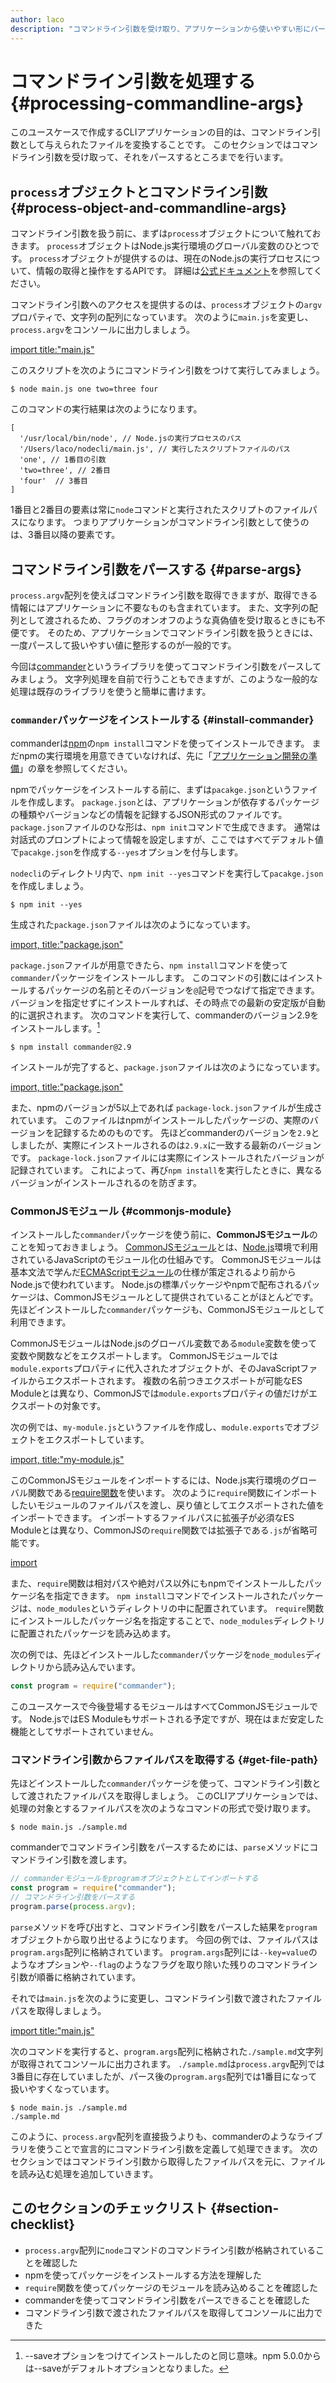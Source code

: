 ```yaml
---
author: laco 
description: "コマンドライン引数を受け取り、アプリケーションから使いやすい形にパースする方法を学びます。"
---
```


# コマンドライン引数を処理する {#processing-commandline-args}

このユースケースで作成するCLIアプリケーションの目的は、コマンドライン引数として与えられたファイルを変換することです。
このセクションではコマンドライン引数を受け取って、それをパースするところまでを行います。

## `process`オブジェクトとコマンドライン引数 {#process-object-and-commandline-args}

コマンドライン引数を扱う前に、まずは`process`オブジェクトについて触れておきます。
`process`オブジェクトはNode.js実行環境のグローバル変数のひとつです。
`process`オブジェクトが提供するのは、現在のNode.jsの実行プロセスについて、情報の取得と操作をするAPIです。
詳細は[公式ドキュメント](https://nodejs.org/dist/latest-v12.x/docs/api/process.html#process_process)を参照してください。

コマンドライン引数へのアクセスを提供するのは、`process`オブジェクトの`argv`プロパティで、文字列の配列になっています。
次のように`main.js`を変更し、`process.argv`をコンソールに出力しましょう。

[import title:"main.js"](src/main-1.js)

このスクリプトを次のようにコマンドライン引数をつけて実行してみましょう。

```shell-session
$ node main.js one two=three four
```

このコマンドの実行結果は次のようになります。

```
[ 
  '/usr/local/bin/node', // Node.jsの実行プロセスのパス
  '/Users/laco/nodecli/main.js', // 実行したスクリプトファイルのパス
  'one', // 1番目の引数
  'two=three', // 2番目
  'four'  // 3番目
]
```

1番目と2番目の要素は常に`node`コマンドと実行されたスクリプトのファイルパスになります。
つまりアプリケーションがコマンドライン引数として使うのは、3番目以降の要素です。

## コマンドライン引数をパースする {#parse-args}

`process.argv`配列を使えばコマンドライン引数を取得できますが、取得できる情報にはアプリケーションに不要なものも含まれています。
また、文字列の配列として渡されるため、フラグのオンオフのような真偽値を受け取るときにも不便です。
そのため、アプリケーションでコマンドライン引数を扱うときには、一度パースして扱いやすい値に整形するのが一般的です。

今回は[commander][]というライブラリを使ってコマンドライン引数をパースしてみましょう。
文字列処理を自前で行うこともできますが、このような一般的な処理は既存のライブラリを使うと簡単に書けます。

### `commander`パッケージをインストールする {#install-commander}

commanderは[npm][]の`npm install`コマンドを使ってインストールできます。
まだnpmの実行環境を用意できていなければ、先に「[アプリケーション開発の準備][]」の章を参照してください。

npmでパッケージをインストールする前に、まずは`pacakge.json`というファイルを作成します。
`package.json`とは、アプリケーションが依存するパッケージの種類やバージョンなどの情報を記録するJSON形式のファイルです。
`package.json`ファイルのひな形は、`npm init`コマンドで生成できます。
通常は対話式のプロンプトによって情報を設定しますが、ここではすべてデフォルト値で`pacakge.json`を作成する`--yes`オプションを付与します。

`nodecli`のディレクトリ内で、`npm init --yes`コマンドを実行して`pacakge.json`を作成しましょう。

```shell-session
$ npm init --yes
```

生成された`package.json`ファイルは次のようになっています。

[import, title:"package.json"](src/package.init.json)

`package.json`ファイルが用意できたら、`npm install`コマンドを使って`commander`パッケージをインストールします。
このコマンドの引数にはインストールするパッケージの名前とそのバージョンを`@`記号でつなげて指定できます。
バージョンを指定せずにインストールすれば、その時点での最新の安定版が自動的に選択されます。
次のコマンドを実行して、commanderのバージョン2.9をインストールします。[^1]

```shell-session
$ npm install commander@2.9
```

インストールが完了すると、`package.json`ファイルは次のようになっています。

[import, title:"package.json"](src/package.json)

また、npmのバージョンが5以上であれば `package-lock.json`ファイルが生成されています。
このファイルはnpmがインストールしたパッケージの、実際のバージョンを記録するためのものです。
先ほどcommanderのバージョンを`2.9`としましたが、実際にインストールされるのは`2.9.x`に一致する最新のバージョンです。
`package-lock.json`ファイルには実際にインストールされたバージョンが記録されています。
これによって、再び`npm install`を実行したときに、異なるバージョンがインストールされるのを防ぎます。

### CommonJSモジュール {#commonjs-module}

インストールした`commander`パッケージを使う前に、**CommonJSモジュール**のことを知っておきましょう。
[CommonJSモジュール][]とは、[Node.js][]環境で利用されているJavaScriptのモジュール化の仕組みです。
CommonJSモジュールは基本文法で学んだ[ECMAScriptモジュール][]の仕様が策定されるより前からNode.jsで使われています。
Node.jsの標準パッケージやnpmで配布されるパッケージは、CommonJSモジュールとして提供されていることがほとんどです。
先ほどインストールした`commander`パッケージも、CommonJSモジュールとして利用できます。

CommonJSモジュールはNode.jsのグローバル変数である`module`変数を使って変数や関数などをエクスポートします。
CommonJSモジュールでは`module.exports`プロパティに代入されたオブジェクトが、そのJavaScriptファイルからエクスポートされます。
複数の名前つきエクスポートが可能なES Moduleとは異なり、CommonJSでは`module.exports`プロパティの値だけがエクスポートの対象です。

次の例では、`my-module.js`というファイルを作成し、`module.exports`でオブジェクトをエクスポートしています。

[import, title:"my-module.js"](src/my-module.js)

このCommonJSモジュールをインポートするには、Node.js実行環境のグローバル関数である[require関数][]を使います。
次のように`require`関数にインポートしたいモジュールのファイルパスを渡し、戻り値としてエクスポートされた値をインポートできます。
インポートするファイルパスに拡張子が必須なES Moduleとは異なり、CommonJSの`require`関数では拡張子である`.js`が省略可能です。

[import](src/cjs-import.js)

また、`require`関数は相対パスや絶対パス以外にもnpmでインストールしたパッケージ名を指定できます。
`npm install`コマンドでインストールされたパッケージは、`node_modules`というディレクトリの中に配置されています。
`require`関数にインストールしたパッケージ名を指定することで、`node_modules`ディレクトリに配置されたパッケージを読み込めます。

次の例では、先ほどインストールした`commander`パッケージを`node_modules`ディレクトリから読み込んでいます。

<!-- doctest:disable -->
```js
const program = require("commander");
```

このユースケースで今後登場するモジュールはすべてCommonJSモジュールです。
Node.jsではES Moduleもサポートされる予定ですが、現在はまだ安定した機能としてサポートされていません。

### コマンドライン引数からファイルパスを取得する {#get-file-path}

先ほどインストールした`commander`パッケージを使って、コマンドライン引数として渡されたファイルパスを取得しましょう。
このCLIアプリケーションでは、処理の対象とするファイルパスを次のようなコマンドの形式で受け取ります。

```shell-session
$ node main.js ./sample.md
```

commanderでコマンドライン引数をパースするためには、`parse`メソッドにコマンドライン引数を渡します。

<!-- doctest:disable -->
```js
// commanderモジュールをprogramオブジェクトとしてインポートする
const program = require("commander");
// コマンドライン引数をパースする
program.parse(process.argv);
```

`parse`メソッドを呼び出すと、コマンドライン引数をパースした結果を`program`オブジェクトから取り出せるようになります。
今回の例では、ファイルパスは`program.args`配列に格納されています。
`program.args`配列には`--key=value`のようなオプションや`--flag`のようなフラグを取り除いた残りのコマンドライン引数が順番に格納されています。

それでは`main.js`を次のように変更し、コマンドライン引数で渡されたファイルパスを取得しましょう。

[import title:"main.js"](src/main-2.js)

次のコマンドを実行すると、`program.args`配列に格納された`./sample.md`文字列が取得されてコンソールに出力されます。
`./sample.md`は`process.argv`配列では3番目に存在していましたが、パース後の`program.args`配列では1番目になって扱いやすくなっています。

```shell-session
$ node main.js ./sample.md
./sample.md
```

このように、`process.argv`配列を直接扱うよりも、commanderのようなライブラリを使うことで宣言的にコマンドライン引数を定義して処理できます。
次のセクションではコマンドライン引数から取得したファイルパスを元に、ファイルを読み込む処理を追加していきます。

## このセクションのチェックリスト {#section-checklist}

- `process.argv`配列に`node`コマンドのコマンドライン引数が格納されていることを確認した
- npmを使ってパッケージをインストールする方法を理解した
- `require`関数を使ってパッケージのモジュールを読み込めることを確認した
- commanderを使ってコマンドライン引数をパースできることを確認した
- コマンドライン引数で渡されたファイルパスを取得してコンソールに出力できた

[commander]: https://github.com/tj/commander.js/
[npm]: https://www.npmjs.com/
[npmのGitHubリポジトリ]: https://github.com/npm/npm
[CommonJSモジュール]: https://nodejs.org/docs/latest/api/modules.html
[Node.js]: https://nodejs.org/ja/
[require関数]: https://nodejs.org/dist/latest-v12.x/docs/api/modules.html#modules_loading_from_node_modules_folders
[アプリケーション開発の準備]: ../../setup-local-env/README.md
[ECMAScriptモジュール]: ../../../basic/module/README.md
[^1]: --saveオプションをつけてインストールしたのと同じ意味。npm 5.0.0からは--saveがデフォルトオプションとなりました。
